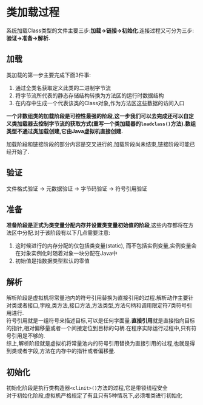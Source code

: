 # 类加载过程 #

系统加载Class类型的文件主要三步:**加载->链接->初始化**.连接过程又可分为三步:**验证->准备->解析.**  

## 加载 ##  

类加载的第一步主要完成下面3件事:  

1. 通过全类名获取定义此类的二进制字节流  
2. 将字节流所代表的静态存储结构转换为方法区的运行时数据结构
3. 在内存中生成一个代表该类的Class对象,作为方法区这些数据的访问入口  

**一个非数组类的加载阶段是可控性最强的阶段,这一步我们可以去完成还可以自定义类加载器去控制字节流的获取方式(重写一个类加载器的`loadclass()`方法).数组类型不通过类加载创建,它由Java虚拟机直接创建.**   

加载阶段和链接阶段的部分内容是交叉进行的,加载阶段尚未结束,链接阶段可能已经开始了.  

## 验证 ## 

文件格式验证 -> 元数据验证 -> 字节码验证 -> 符号引用验证  

## 准备 ## 

**准备阶段是正式为类变量分配内存并设置类变量初始值的阶段**,这些内存都将在方法区中分配.对于该阶段有以下几点需要注意:  

1. 这时候进行的内存分配的仅包括类变量(static), 而不包括实例变量,实例变量会在对象实例化时随着对象一块分配在Java中  
2. 初始值是指数据类型默认的零值  

## 解析 ##  

解析阶段是虚拟机将常量池内的符号引用替换为直接引用的过程.解析动作主要针对类或者接口,字段,类方法,接口方法,方法类型,方法句柄和调用限定符7类符号引用进行.  
符号引用就是一组符号来描述目标,可以是任何字面量.**直接引用**就是直接指向目标的指针,相对偏移量或者一个间接定位到目标的句柄.在程序实际运行过程中,只有符号引用是不够的.  
综上,解析阶段就是虚拟机将常量池内的符号引用替换为直接引用的过程,也就是得到类或者字段,方法在内存中的指针或者偏移量.  

## 初始化 ##  

初始化阶段是执行类构造器`<clinit>()`方法的过程,它是带锁线程安全  
对于初始化阶段,虚拟机严格规定了有且只有5种情况下,必须堆类进行初始化
